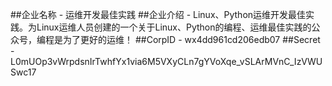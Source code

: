 ##企业名称
    - 运维开发最佳实践
##企业介绍
    - Linux、Python运维开发最佳实践。为Linux运维人员创建的一个关于Linux、Python的编程、运维最佳实践的公众号，编程是为了更好的运维！
##CorpID
    - wx4dd961cd206edb07
##Secret
    - L0mUOp3vWrpdsnIrTwhfYx1via6M5VXyCLn7gYVoXqe_vSLArMVnC_IzVWUSwc17